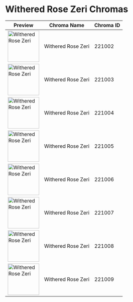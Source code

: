 # Withered Rose Zeri Chromas

| Preview | Chroma Name | Chroma ID |
|---|---|---|
| <img src='https://raw.communitydragon.org/latest/plugins/rcp-be-lol-game-data/global/default/v1/champion-chroma-images/221/221002.png' alt='Withered Rose Zeri' width='100'> | Withered Rose Zeri | 221002 |
| <img src='https://raw.communitydragon.org/latest/plugins/rcp-be-lol-game-data/global/default/v1/champion-chroma-images/221/221003.png' alt='Withered Rose Zeri' width='100'> | Withered Rose Zeri | 221003 |
| <img src='https://raw.communitydragon.org/latest/plugins/rcp-be-lol-game-data/global/default/v1/champion-chroma-images/221/221004.png' alt='Withered Rose Zeri' width='100'> | Withered Rose Zeri | 221004 |
| <img src='https://raw.communitydragon.org/latest/plugins/rcp-be-lol-game-data/global/default/v1/champion-chroma-images/221/221005.png' alt='Withered Rose Zeri' width='100'> | Withered Rose Zeri | 221005 |
| <img src='https://raw.communitydragon.org/latest/plugins/rcp-be-lol-game-data/global/default/v1/champion-chroma-images/221/221006.png' alt='Withered Rose Zeri' width='100'> | Withered Rose Zeri | 221006 |
| <img src='https://raw.communitydragon.org/latest/plugins/rcp-be-lol-game-data/global/default/v1/champion-chroma-images/221/221007.png' alt='Withered Rose Zeri' width='100'> | Withered Rose Zeri | 221007 |
| <img src='https://raw.communitydragon.org/latest/plugins/rcp-be-lol-game-data/global/default/v1/champion-chroma-images/221/221008.png' alt='Withered Rose Zeri' width='100'> | Withered Rose Zeri | 221008 |
| <img src='https://raw.communitydragon.org/latest/plugins/rcp-be-lol-game-data/global/default/v1/champion-chroma-images/221/221009.png' alt='Withered Rose Zeri' width='100'> | Withered Rose Zeri | 221009 |
